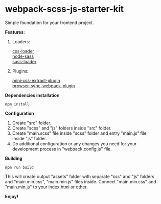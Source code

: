 # webpack-scss-js-starter-kit  

Simple foundation for your frontend project.

**Features:**

1. Loaders:

    [css-loader](https://github.com/webpack-contrib/css-loader)    
    [node-sass](https://github.com/sass/node-sass)    
    [sass-loader](https://github.com/webpack-contrib/sass-loader)
    
2. Plugins:
        
    [mini-css-extract-plugin](https://github.com/webpack-contrib/mini-css-extract-plugin)    
    [browser-sync-webpack-plugin](https://github.com/Va1/browser-sync-webpack-plugin)    
    
 **Dependencies installation**
 
    npm install
 
 **Configuration**
 
 1. Create "src" folder.
 2. Create "scss" and "js" folders inside "src" folder.
 3. Create "main.scss" file inside "scss" folder and entry "main.js" file inside "js" folder.
 2. Do additional configuration or any changes you need for your development process in "webpack.config.js" file.
 
 **Building**

    npm run build 
  
 This will create output "assets" folder with separate "css" and "js" folders and "main.min.css", "main.min.js" files inside.
 Connect "main.min.css" and "main.min.js" to your index.html or other. 
    
**Enjoy!**  